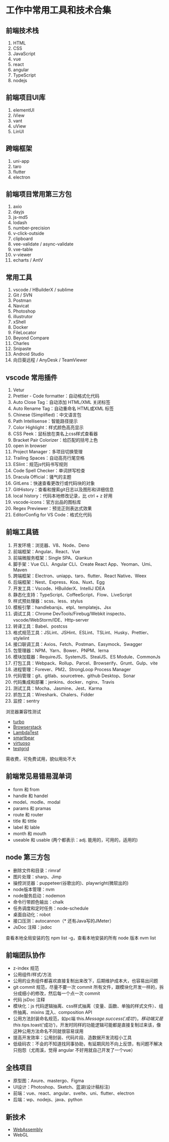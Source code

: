 # 工作中常用工具和技术合集

## 前端技术栈

1. HTML
2. CSS
3. JavaScript
4. vue
5. react
6. angular
7. TypeScript
8. nodejs


## 前端项目UI库

1. elementUI
2. iView
3. vant
4. uView
5. LinUI


## 跨端框架

1. uni-app
2. taro
3. flutter
4. electron


## 前端项目常用第三方包

1. axio
2. dayjs
3. js-md5
4. lodash
5. number-precision
6. v-click-outside
7. clipboard
8. vee-validate / async-validate
9. vxe-table
10. v-viewer
11. echarts / AntV


## 常用工具

1. vscode / HBuilderX / sublime
2. Git / SVN
3. Postman
4. Navicat
5. Photoshop
6. illustrutor
7. xShell
8. Docker
9. FileLocator
10. Beyond Compare
11. Charles
12. Snipaste
13. Android Studio
14. 向日葵远程 / AnyDesk / TeamViewer


## vscode 常用插件

1. Vetur
2. Prettier - Code formatter：自动格式化代码
3. Auto Close Tag：自动添加 HTML/XML 关闭标签
4. Auto Rename Tag：自动重命名 HTML或XML 标签
5. Chinese (Simplified)：中文语言包
6. Path Intellisense：智能路径提示
7. Color Highlight：样式颜色高亮显示
8. CSS Peek：鼠标放在类名上css样式查看器
9. Bracket Pair Colorizer：给匹配的括号上色
10. open in browser
11. Project Manager：多项目切换管理
12. Trailing Spaces：自动高亮行尾空格
13. ESlint：规范js代码书写规则
14. Code Spell Checker：单词拼写检查
15. Dracula Official：骚气的主题
16. GitLens：快速查看更改行或代码块的对象
17. GitHistory：查看和搜索git日志以及图形和详细信息
18. local history：代码本地修改记录，比 ctrl + z 好用
19. vscode-icons：官方出品的图标库
20. Regex Previewer：预览正则表达式效果
20. EditorConfig for VS Code：格式化代码


## 前端工具链

1. 开发环境：浏览器、V8、Node、Deno
2. 前端框架：Angular、React、Vue
3. 前端微服务框架：Single SPA、Qiankun
4. 脚手架：Vue CLI、Angular CLI、Create React App、Yeoman、Umi、Maven
5. 跨端框架：Electron、uniapp、taro、flutter、React Native、Weex
6. 后端框架：Nest、Express、Koa、Nuxt、Egg
7. 开发工具：Vscode、HBuilderX、IntelliJ IDEA
8. 静态化支持：TypeScript、CoffeeScript、Flow、LiveScript
9. 样式预处理器：scss、less、stylus
10. 模板引擎：handlebarsjs、etpl、templatejs、Jsx
11. 调试工具：Chrome DevTools/Firebug/Webkit inspecto、vscode/WebStorm/IDE、Http-server
12. 转译工具：Babel、postcss
13. 格式规范工具：JSLint、JSHint、ESLint、TSLint、Husky、Prettier、stylelint
14. 接口联调工具：Axios、Fetch、Postman、Easymock、Swagger
15. 包管理器：NPM、Yarn、Bower、PNPM、lerna
16. 模块加载器：RequireJS、SystemJS、StealJS、ES Module、CommonJs
17. 打包工具：Webpack、Rollup、Parcel、Browserify、Grunt、Gulp、vite
18. 进程管理：Forever、PM2、StrongLoop Process Manager
19. 代码管理：git、gitlab、sourcetree、github Desktop、Sonar
20. 代码集成和部署：jenkins、docker、nginx、Travis
21. 测试工具：Mocha、Jasmine、Jest、Karma
22. 抓包工具：Wireshark、Chalers、Fidder
23. 监控：sentry

浏览器兼容性测试
* [turbo](https://hub.turbo.net/browsers)
* [Browserstack](https://www.browserstack.com)
* [LambdaTest](https://www.lambdatest.com)
* [smartbear](https://smartbear.com)
* [virtuoso](https://www.virtuoso.qa)
* [testgrid](https://www.testgrid.io)

需收费，可免费试用，貌似用处不大

## 前端常见易错易混单词

* form 和 from
* handle 和 handel
* model、modle、modal
* params 和 pramas
* route 和 router
* title 和 tittle
* label 和 lable
* month 和 mouth
* useable 和 usable (两个都表示：adj. 能用的，可用的，适用的)

## node 第三方包

* 删除文件和目录：rimraf
* 图片处理：sharp、Jimp
* 操控浏览器：puppeteer(谷歌出的)、playwright(微软出的)
* node版本管理：nvm
* node服务启动：nodemon
* 命令行带颜色输出：chalk
* 任务调度和定时任务：node-schedule
* 桌面自动化：robot
* 接口压测：autocannon（* 还有Java写的JMeter）
* JsDoc 注释：jsdoc

查看本地全局安装的包 npm list -g，查看本地安装的所有 node 版本 nvm list

## 前端团队协作

* z-index 规范
* 公用组件/样式/方法
* 公用的业务组件都喜欢直接复制出来改下，后期维护成本大，也容易出问题
* git commit 规范，尽量不要一次 commit 所有文件，跟模块化开发一样的，拆分成细小的修改，然后每一个点一次 commit
* 代码 jsDoc 注释
* 模块化：js 代码逻辑抽离、css样式抽离（变量、函数、单独的样式文件）、组件抽离、mixins 混入、composition API
* 公用方法封装命名规范，如pc端 this.$Message.success('成功')，移动端又是  this.$tips.toast('成功')，开发时同样的功能逻辑可能都是直接复制过来该，像这种公用方法命名不同就很容易误用
* 提高开发效率：公用封装、代码片段、造数据开发流程小工具
* 低级码农：不会的不知道找同事协助，有延期风险不向上反馈，有问题不解决只抱怨（尤雨溪，觉得 angular 不好用就自己开发了一个vue）

## 全栈项目

* 原型图：Axure、mastergo、Figma
* UI设计：Photoshop、Sketch、蓝湖(设计稿标注)
* 前端：vue、react、angular、svelte、uni、flutter、electron
* 后端：wp、nodejs、java、python

## 新技术

* [WebAssembly](https://webassembly.org)
* WebGL